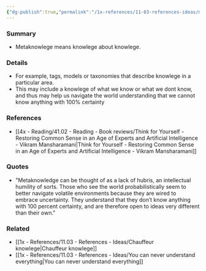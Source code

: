 ```yaml
---
{"dg-publish":true,"permalink":"/1x-references/11-03-references-ideas/metaknowlege-knowing-what-we-know/","title":"Metaknowlege - knowing what we know","dgShowBacklinks":false}
---
```



### Summary
- Metaknowlege means knowlege about knowlege.

### Details
- For example, tags, models or taxonomies that describe knowlege in a particular area.
- This may include a knowlege of what we know or what we dont know, and thus may help us navigate the world understanding that we cannot know anything with 100% certainty

### References
- [[4x - Reading/41.02 - Reading - Book reviews/Think for Yourself - Restoring Common Sense in an Age of Experts and Artificial Intelligence - Vikram Mansharamani\|Think for Yourself - Restoring Common Sense in an Age of Experts and Artificial Intelligence - Vikram Mansharamani]]

### Quotes
- "Metaknowledge can be thought of as a lack of hubris, an intellectual humility of sorts. Those who see the world probabilistically seem to better navigate volatile environments because they are wired to embrace uncertainty. They understand that they don’t know anything with 100 percent certainty, and are therefore open to ideas very different than their own."

### Related
- [[1x - References/11.03 - References - Ideas/Chauffeur knowlege\|Chauffeur knowlege]]
- [[1x - References/11.03 - References - Ideas/You can never understand everything\|You can never understand everything]]